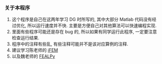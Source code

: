 ### 关于本程序

1. 这个程序是自己在这两年学习 DG 时所写的, 其中大部分 Matlab 代码没有经过优化, 所以运行速度并不快. 主要是方便自己对其他算法可以快速编程实现. 
2. 里面有些程序可能还是存在 bug 的, 所以如果有同学运行此程序, 一定要注意检查运行结果.
3. 程序中的注释有些乱, 有些注释可能并不是该对应算例的注释.
4. 建议学习陈老师的 [iFEM](https://github.com/lyc102)
5. 以及魏老师的 [FEALPy](https://github.com/weihuayi/fealpy)


